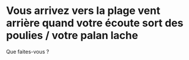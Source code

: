 # Vous arrivez vers la plage vent arrière quand votre écoute sort des poulies / votre palan lache

Que faites-vous ?